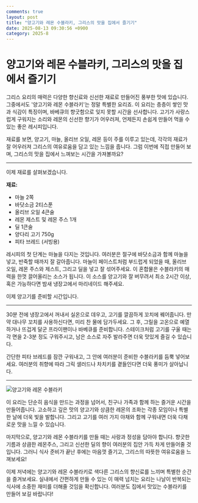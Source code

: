 ```yaml
---
comments: true
layout: post
title: "양고기와 레몬 수블라키, 그리스의 맛을 집에서 즐기기"
date: 2025-08-13 09:30:56 +0900
category: 2025-8
---
```


# 양고기와 레몬 수블라키, 그리스의 맛을 집에서 즐기기

그리스 요리의 매력은 다양한 향신료와 신선한 재료로 만들어진 풍부한 맛에 있습니다. 그중에서도 '양고기와 레몬 수블라키'는 정말 특별한 요리죠. 이 요리는 층층이 쌓인 맛과 식감이 특징이며, 바베큐의 향긋함으로 잊지 못할 시간을 선사합니다. 고기가 사랑스럽게 구워지는 소리와 레몬의 신선한 향기가 어우러져, 언제든지 손쉽게 만들어 먹을 수 있는 좋은 레시피입니다.

재료를 보면, 양고기, 마늘, 올리브 오일, 레몬 등이 주를 이루고 있는데, 각각의 재료가 잘 어우러져 그리스의 여유로움을 담고 있는 느낌을 줍니다. 그럼 이번에 직접 만들어 보며, 그리스의 맛을 집에서 느껴보는 시간을 가져볼까요?

---

이제 재료를 살펴보겠습니다.

**재료:**
- 마늘 2쪽
- 바닷소금 2티스푼
- 올리브 오일 4큰술
- 레몬 제스트 및 레몬 주스 1개
- 딜 1큰술
- 양다리 고기 750g
- 피타 브레드 (서빙용)

레시피의 첫 단계는 마늘을 다지는 것입니다. 여러분은 절구에 바닷소금과 함께 마늘을 넣고, 반죽할 때까지 잘 갈아줍니다. 마늘이 페이스트처럼 부드럽게 되었을 때, 올리브 오일, 레몬 주스와 제스트, 그리고 딜을 넣고 잘 섞어주세요. 이 혼합물은 수블라키의 매력을 한껏 끌어올리는 소스가 됩니다. 이 소스를 양고기와 잘 버무려서 최소 2시간 이상, 혹은 가능하다면 밤새 냉장고에서 마리네이드 해주세요.

이제 양고기를 준비할 시간입니다. 

---

30분 전에 냉장고에서 꺼내서 실온으로 데우고, 고기를 깔끔하게 꼬치에 꿰어줍니다. 만약 대나무 꼬치를 사용하신다면, 미리 찬 물에 담가두세요. 그 후, 그릴을 고온으로 예열하거나 뜨겁게 달군 프라이팬이나 바베큐를 준비합니다. 스테이크처럼 고기를 구울 때는 각 면을 2-3분 정도 구워주시고, 남은 소스로 자주 발라주면 더욱 맛있게 즐길 수 있습니다.

간단한 피타 브레드를 잠깐 구워내고, 그 안에 여러분이 준비한 수블라키를 듬뿍 넣어보세요. 여러분의 취향에 따라 그릭 샐러드나 차치키를 곁들인다면 더욱 풍미가 살아납니다.

---

![양고기와 레몬 수블라키](https://www.themealdb.com/images/media/meals/rjhf741585564676.jpg)

이 요리는 단순히 음식을 만드는 과정을 넘어서, 친구나 가족과 함께 하는 즐거운 시간을 만들어줍니다. 고소하고 깊은 맛의 양고기와 상큼한 레몬의 조화는 각종 모임이나 특별한 날에 더욱 빛을 발합니다. 그리고 고기를 여러 가지 야채와 함께 구워내면 더욱 다채로운 맛을 느낄 수 있습니다.

마지막으로, 양고기와 레몬 수블라키를 만들 때는 사랑과 정성을 담아야 합니다. 향긋한 기름과 상큼한 레몬주스, 그리고 신선한 딜의 향이 여러분의 집안 가득 차게 만들어줄 것입니다. 그러니 식사 준비가 끝난 후에는 마음껏 즐기고, 그리스의 따뜻한 여유로움을 느껴보세요!

이제 저녁에는 양고기와 레몬 수블라키로 색다른 그리스의 향신료를 느끼며 특별한 순간을 즐겨보세요. 실내에서 간편하게 만들 수 있는 이 매력 넘치는 요리는 나날이 반복되는 식사에 소중한 재미를 더해줄 것임을 확신합니다. 여러분도 집에서 맛있는 수블라키를 만들어 보길 바랍니다!